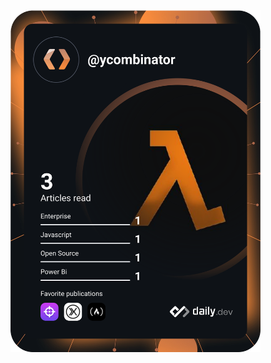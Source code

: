 <img src="https://github.com/HamzaMateen/HamzaMateen/blob/master/devcard.svg" width="400" alt="Hamza Mateen's Dev Card 765<3"/>
